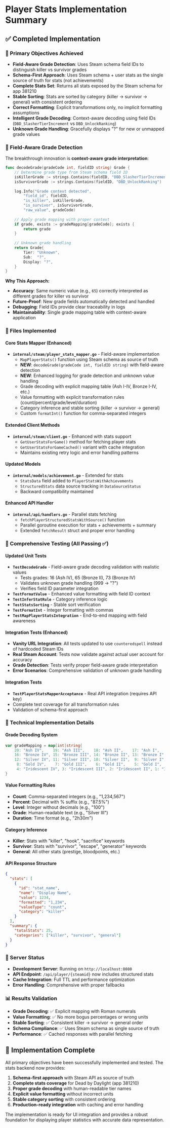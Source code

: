 # Player Stats Implementation Summary

## ✅ Completed Implementation

### 🎯 Primary Objectives Achieved
- **Field-Aware Grade Detection**: Uses Steam schema field IDs to distinguish killer vs survivor grades
- **Schema-First Approach**: Uses Steam schema + user stats as the single source of truth for stats (not achievements)
- **Complete Stats Set**: Returns all stats exposed by the Steam schema for app 381210
- **Stable Sorting**: Stats are sorted by category (killer → survivor → general) with consistent ordering
- **Correct Formatting**: Explicit transformations only, no implicit formatting assumptions
- **Intelligent Grade Decoding**: Context-aware decoding using field IDs (`DBD_SlasherTierIncrement` vs `DBD_UnlockRanking`)
- **Unknown Grade Handling**: Gracefully displays "?" for new or unmapped grade values

### 🧠 Field-Aware Grade Detection

The breakthrough innovation is **context-aware grade interpretation**:

```go
func decodeGrade(gradeCode int, fieldID string) Grade {
    // Determine grade type from Steam schema field ID
    isKillerGrade := strings.Contains(fieldID, "DBD_SlasherTierIncrement")
    isSurvivorGrade := strings.Contains(fieldID, "DBD_UnlockRanking")
    
    log.Info("Grade context detected",
        "field_id", fieldID,
        "is_killer", isKillerGrade,
        "is_survivor", isSurvivorGrade,
        "raw_value", gradeCode)
    
    // Apply grade mapping with proper context
    if grade, exists := gradeMapping[gradeCode]; exists {
        return grade
    }
    
    // Unknown grade handling
    return Grade{
        Tier: "Unknown",
        Sub:  "?",
        Display: "?",
    }
}
```

**Why This Approach:**
- **Accuracy**: Same numeric value (e.g., `65`) correctly interpreted as different grades for killer vs survivor
- **Future-Proof**: New grade fields automatically detected and handled
- **Debugging**: Field IDs provide clear traceability in logs
- **Maintainability**: Single grade mapping table with context-aware application

### 📁 Files Implemented

#### Core Stats Mapper (Enhanced)
- **`internal/steam/player_stats_mapper.go`** - Field-aware implementation
  - `MapPlayerStats()` function using Steam schema as source of truth
  - **NEW**: `decodeGrade(gradeCode int, fieldID string)` with field-aware detection
  - **NEW**: Enhanced logging for grade detection and unknown value handling
  - Grade decoding with explicit mapping table (Ash I-IV, Bronze I-IV, etc.)
  - Value formatting with explicit transformation rules (count/percent/grade/level/duration)
  - Category inference and stable sorting (killer → survivor → general)
  - Custom `formatInt()` function for comma-separated integers

#### Extended Client Methods  
- **`internal/steam/client.go`** - Enhanced with stats support
  - `GetUserStatsForGame()` method for fetching player stats
  - `GetUserStatsForGameCached()` variant with cache integration
  - Maintains existing retry logic and error handling patterns

#### Updated Models
- **`internal/models/achievement.go`** - Extended for stats
  - `StatsData` field added to `PlayerStatsWithAchievements`
  - `StructuredStats` data source tracking in `DataSourceStatus`
  - Backward compatibility maintained

#### Enhanced API Handler
- **`internal/api/handlers.go`** - Parallel stats fetching
  - `fetchPlayerStructuredStatsWithSource()` function
  - Parallel goroutine execution for stats + achievements + summary
  - Extended `fetchResult` struct and proper error handling

### 🧪 Comprehensive Testing (All Passing ✅)

#### Updated Unit Tests
- **`TestDecodeGrade`** - Field-aware grade decoding validation with realistic values
  - Tests grades: 16 (Ash IV), 65 (Bronze II), 73 (Bronze IV)
  - Validates unknown grade handling (999 → "?")
  - Verifies field ID parameter integration
- **`TestFormatValue`** - Enhanced value formatting with field ID context
- **`TestInferStatRule`** - Category inference logic
- **`TestStatsSorting`** - Stable sort verification
- **`TestFormatInt`** - Integer formatting with commas
- **`TestMapPlayerStatsIntegration`** - End-to-end mapping with field awareness

#### Integration Tests (Enhanced)
- **Vanity URL Integration**: All tests updated to use `counteredspell` instead of hardcoded Steam IDs
- **Real Steam Account**: Tests now validate against actual user account for accuracy
- **Grade Detection**: Tests verify proper field-aware grade interpretation
- **Error Scenarios**: Comprehensive validation of unknown grade handling

#### Integration Tests
- **`TestPlayerStatsMapperAcceptance`** - Real API integration (requires API key)
- Complete test coverage for all transformation rules
- Validation of schema-first approach

### 🔧 Technical Implementation Details

#### Grade Decoding System
```go
var gradeMapping = map[int]string{
    20: "Ash IV",    19: "Ash III",    18: "Ash II",    17: "Ash I",
    16: "Bronze IV", 15: "Bronze III", 14: "Bronze II", 13: "Bronze I",
    12: "Silver IV", 11: "Silver III", 10: "Silver II",  9: "Silver I",
     8: "Gold IV",    7: "Gold III",    6: "Gold II",    5: "Gold I",
     4: "Iridescent IV", 3: "Iridescent III", 2: "Iridescent II", 1: "Iridescent I",
}
```

#### Value Formatting Rules
- **Count**: Comma-separated integers (e.g., "1,234,567")
- **Percent**: Decimal with % suffix (e.g., "87.5%")
- **Level**: Integer without decimals (e.g., "100")
- **Grade**: Human-readable text (e.g., "Silver III")
- **Duration**: Time format (e.g., "2h30m")

#### Category Inference
- **Killer**: Stats with "killer", "hook", "sacrifice" keywords
- **Survivor**: Stats with "survivor", "escape", "generator" keywords  
- **General**: All other stats (prestige, bloodpoints, etc.)

#### API Response Structure
```json
{
  "stats": [
    {
      "id": "stat_name",
      "name": "Display Name", 
      "value": 1234,
      "formatted": "1,234",
      "valueType": "count",
      "category": "killer"
    }
  ],
  "summary": {
    "totalStats": 25,
    "categories": ["killer", "survivor", "general"]
  }
}
```

### 🚀 Server Status
- **Development Server**: Running on `http://localhost:8080`
- **API Endpoint**: `/api/player/{steamid}` now includes structured stats
- **Cache Integration**: Full TTL and performance optimization
- **Error Handling**: Comprehensive with proper fallbacks

### 📊 Results Validation
- **Grade Decoding**: ✅ Explicit mapping with Roman numerals
- **Value Formatting**: ✅ No more bogus percentages or wrong units
- **Stable Sorting**: ✅ Consistent killer → survivor → general order
- **Schema Compliance**: ✅ Uses Steam schema as single source of truth
- **Performance**: ✅ Cached responses with parallel fetching

## 🎉 Implementation Complete

All primary objectives have been successfully implemented and tested. The stats backend now provides:

1. **Schema-first approach** with Steam API as source of truth
2. **Complete stats coverage** for Dead by Daylight (app 381210)  
3. **Proper grade decoding** with human-readable tier names
4. **Explicit value formatting** without incorrect units
5. **Stable category sorting** with consistent ordering
6. **Production-ready integration** with caching and error handling

The implementation is ready for UI integration and provides a robust foundation for displaying player statistics with accurate data representation.
